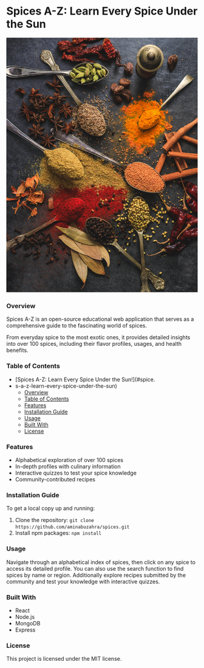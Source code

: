 # Spices A-Z: Learn Every Spice Under the Sun

![Spice Image](spices.jpg)

### Overview

Spices A-Z is an open-source educational web application that serves as a comprehensive guide to the fascinating world of spices.

From everyday spice to the most exotic ones, it provides detailed insights into over 100 spices, including their flavor profiles, usages, and health benefits.

### Table of Contents

- [Spices A-Z: Learn Every Spice Under the Sun!](#spice.
- s-a-z-learn-every-spice-under-the-sun)
  - [Overview](#overview)
  - [Table of Contents](#table-of-contents)
  - [Features](#features)
  - [Installation Guide](#installation-guide)
  - [Usage](#usage)
  - [Built With](#built-with)
  - [License](#license)

### Features

- Alphabetical exploration of over 100 spices
- In-depth profiles with culinary information
- Interactive quizzes to test your spice knowledge
- Community-contributed recipes

### Installation Guide

To get a local copy up and running:

1. Clone the repository: `git clone https://github.com/aminabuzahra/spices.git`
2. Install npm packages: `npm install`

### Usage

Navigate through an alphabetical index of spices, then click on any spice to access its detailed profile. You can also use the search function to find spices by name or region. Additionally explore recipes submitted by the community and test your knowledge with interactive quizzes.

### Built With

- React
- Node.js
- MongoDB
- Express

### License

This project is licensed under the MIT license.
